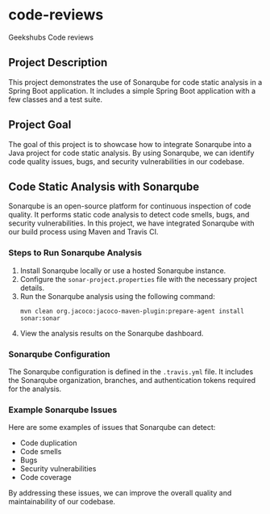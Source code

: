 # code-reviews
Geekshubs Code reviews

## Project Description
This project demonstrates the use of Sonarqube for code static analysis in a Spring Boot application. It includes a simple Spring Boot application with a few classes and a test suite.

## Project Goal
The goal of this project is to showcase how to integrate Sonarqube into a Java project for code static analysis. By using Sonarqube, we can identify code quality issues, bugs, and security vulnerabilities in our codebase.

## Code Static Analysis with Sonarqube
Sonarqube is an open-source platform for continuous inspection of code quality. It performs static code analysis to detect code smells, bugs, and security vulnerabilities. In this project, we have integrated Sonarqube with our build process using Maven and Travis CI.

### Steps to Run Sonarqube Analysis
1. Install Sonarqube locally or use a hosted Sonarqube instance.
2. Configure the `sonar-project.properties` file with the necessary project details.
3. Run the Sonarqube analysis using the following command:
   ```
   mvn clean org.jacoco:jacoco-maven-plugin:prepare-agent install sonar:sonar
   ```
4. View the analysis results on the Sonarqube dashboard.

### Sonarqube Configuration
The Sonarqube configuration is defined in the `.travis.yml` file. It includes the Sonarqube organization, branches, and authentication tokens required for the analysis.

### Example Sonarqube Issues
Here are some examples of issues that Sonarqube can detect:
- Code duplication
- Code smells
- Bugs
- Security vulnerabilities
- Code coverage

By addressing these issues, we can improve the overall quality and maintainability of our codebase.
